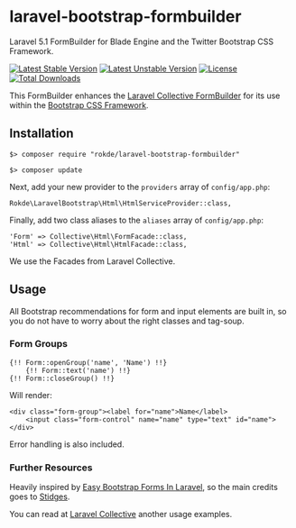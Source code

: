 # laravel-bootstrap-formbuilder

Laravel 5.1 FormBuilder for Blade Engine and the Twitter Bootstrap CSS Framework.

[![Latest Stable Version](https://poser.pugx.org/rokde/laravel-bootstrap-formbuilder/v/stable.svg)](https://packagist.org/packages/rokde/gsales-api-client) [![Latest Unstable Version](https://poser.pugx.org/rokde/laravel-bootstrap-formbuilder/v/unstable.svg)](https://packagist.org/packages/rokde/gsales-api-client) [![License](https://poser.pugx.org/rokde/laravel-bootstrap-formbuilder/license.svg)](http://rok.mit-license.org/) [![Total Downloads](https://poser.pugx.org/rokde/laravel-bootstrap-formbuilder/downloads.svg)](https://packagist.org/packages/rokde/gsales-api-client)


This FormBuilder enhances the [Laravel Collective FormBuilder](https://github.com/LaravelCollective/html) for its use
 within the [Bootstrap CSS Framework](http://getbootstrap.com).


## Installation

	$> composer require "rokde/laravel-bootstrap-formbuilder"

	$> composer update

Next, add your new provider to the `providers` array of `config/app.php`:

	Rokde\LaravelBootstrap\Html\HtmlServiceProvider::class,

Finally, add two class aliases to the `aliases` array of `config/app.php`:

	'Form' => Collective\Html\FormFacade::class,
	'Html' => Collective\Html\HtmlFacade::class,

We use the Facades from Laravel Collective.

## Usage

All Bootstrap recommendations for form and input elements are built in, so you do not have to worry about the right 
 classes and tag-soup.


### Form Groups

	{!! Form::openGroup('name', 'Name') !!}
		{!! Form::text('name') !!}
	{!! Form::closeGroup() !!}

Will render:

	<div class="form-group"><label for="name">Name</label>
		<input class="form-control" name="name" type="text" id="name">
	</div>

Error handling is also included.


### Further Resources

Heavily inspired by [Easy Bootstrap Forms In Laravel](http://blog.stidges.com/post/easy-bootstrap-forms-in-laravel), so 
 the main credits goes to [Stidges](https://github.com/stidges).

You can read at [Laravel Collective](http://laravelcollective.com/docs/5.1/html#opening-a-form) another usage examples.